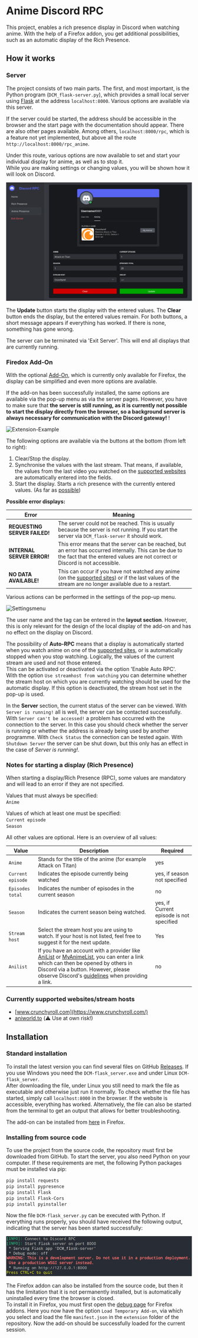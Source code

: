 # Anime Discord RPC

This project, enables a rich presence display in Discord when watching anime. With the help of a Firefox addon, you get additional possibilities, such as an automatic display of the Rich Presence.

## How it works

### Server

The project consists of two main parts. The first, and most important, is the Python program (`DCM_flask-server.py`), which provides a small local server using [Flask](https://flask.palletsprojects.com/en/2.3.x/) at the address `localhost:8000`. Various options are available via this server.  

If the server could be started, the address should be accessible in the browser and the start page with the documentation should appear. There are also other pages available. Among others, `localhost:8000/rpc`, which is a feature not yet implemented, but above all the route `http://localhost:8000/rpc_anime`.  

Under this route, various options are now available to set and start your individual display for anime, as well as to stop it.  
While you are making settings or changing values, you will be shown how it will look on Discord.

![Example](doc_images/doc_1.png)

The **Update** button starts the display with the entered values. The **Clear** button ends the display, but the entered values remain. For both buttons, a short message appears if everything has worked. If there is none, something has gone wrong.

The server can be terminated via 'Exit Server'. This will end all displays that are currently running.

### Firedox Add-On

With the optional [Add-On](https://addons.mozilla.org/en-US/firefox/addon/anime-discord-rpc1/?utm_source=addons.mozilla.org&utm_medium=referral&utm_content=search), which is currently only available for Firefox, the display can be simplified and even more options are available.  

If the add-on has been successfully installed, the same options are available via the pop-up menu as via the server pages. However, you have to make sure that **the server is still running, as it is currently not possible to start the display directly from the browser, so a background server is always necessary for communication with the Discord gateway!** !

![Extension-Example](doc_images/doc_2.png)

The following options are available via the buttons at the bottom (from left to right):

1. Clear/Stop the display.
2. Synchronise the values with the last stream. That means, if available, the values from the last video you watched on the [supported websites](#currently-supported-websitesstream-hosts) are automatically entered into the fields.
3. Start the display. Starts a rich presence with the currently entered values. (As far as [possible](#notes-for-starting-a-display-rich-presence))

**Possible error displays:**

Error | Meaning
--- | ---
**REQUESTING SERVER FAILED!** | The server could not be reached. This is usually because the server is not running. If you start the server via `DCM_flask-server` it should work.
**INTERNAL SERVER ERROR!** | This error means that the server can be reached, but an error has occurred internally. This can be due to the fact that the entered values are not correct or Discord is not accessible.
**NO DATA AVAILABLE!** | This can occur if you have not watched any anime (on the [supported sites](#currently-supported-websitesstream-hosts)) or if the last values of the stream are no longer available due to a restart.

Various actions can be performed in the settings of the pop-up menu.  

![Settingsmenu](doc_images/doc_3.png
)

The user name and the tag can be entered in the **layout section**. However, this is only relevant for the design of the local display of the add-on and has no effect on the display on Discord.  

The possibility of **Auto-RPC** means that a display is automatically started when you watch anime on one of the [supported sites](#currently-supported-websitesstream-hosts), or is automatically stopped when you stop watching. Logically, the values of the current stream are used and not those entered.  
This can be activated or deactivated via the option 'Enable Auto RPC'.  
With the option `Use streamhost from watching` you can determine whether the stream host on which you are currently watching should be used for the automatic display. If this option is deactivated, the stream host set in the pop-up is used.  

In the **Server** section, the current status of the server can be viewed. With `Server is running!` all is well, the server can be contacted successfully. With `Server can't be accessed!` a problem has occurred with the connection to the server. In this case you should check whether the server is running or whether the address is already being used by another programme. With `Check Status` the connection can be tested again. With `Shutdown Server` the server can be shut down, but this only has an effect in the case of *Server is running!*.

### Notes for starting a display (Rich Presence)

When starting a display/Rich Presence (RPC), some values are mandatory and will lead to an error if they are not specified.  

Values that must always be specified:  
`Anime`

Values of which at least one must be specified:  
`Current episode`  
`Season`

All other values are optional. Here is an overview of all values:

Value | Description | Required
--- | --- | ---
`Anime` | Stands for the title of the anime (for example Attack on Titan) | yes
`Current episode` | Indicates the episode currently being watched | yes, if season not specified 
`Episodes total` | Indicates the number of episodes in the current season | no
`Season` | Indicates the current season being watched. | yes, if Current episode is not specified
`Stream host` | Select the stream host you are using to watch. If your host is not listed, feel free to suggest it for the next update. | Yes
`Anilist` | If you have an account with a provider like [AniList](https://anilist.co/) or [MyAnimeList](https://myanimelist.net/), you can enter a link which can then be opened by others in Discord via a button. However, please observe Discord's [guidelines](https://support.discord.com/hc/en-us/sections/115000344951-Privacy-and-Policy) when providing a link. | no

### Currently supported websites/stream hosts

- [www.crunchyroll.com](https://www.crunchyroll.com/)
- [aniworld.to](https://aniworld.to/) (:warning: Use at own risk!)

## Installation

### Standard installation

To install the latest version you can find several files on GitHub [Releases](https://github.com/FelixSiegel/Discord-RPC/releases). If you use Windows you need the `DCM-flask_server.exe` and under Linux `DCM-flask_server`.  
After downloading the file, under Linux you still need to mark the file as executable and otherwise just run it normally. To check whether the file has started, simply call `localhost:8000` in the browser. If the website is accessible, everything has worked. Alternatively, the file can also be started from the terminal to get an output that allows for better troubleshooting.  

The add-on can be installed from [here](https://addons.mozilla.org/en-US/firefox/addon/anime-discord-rpc1/?utm_source=addons.mozilla.org&utm_medium=referral&utm_content=search) in Firefox.


### Installing from source code

To use the project from the source code, the repository must first be downloaded from GitHub. To start the server, you also need Python on your computer. If these requirements are met, the following Python packages must be installed via pip:

```
pip install requests
pip install pypresence
pip install Flask
pip install Flask-Cors
pip install pyinstaller
```

Now the file `DCM-flask_server.py` can be executed with Python. If everything runs properly, you should have received the following output, indicating that the server has been started successfully:

![Pythonoutput](doc_images/doc_4.png)

The Firefox addon can also be installed from the source code, but then it has the limitation that it is not permanently installed, but is automatically uninstalled every time the browser is closed.  
To install it in Firefox, you must first open the [debug page](about:debugging#/runtime/this-firefox) for Firefox addons. Here you now have the option `Load Temporary Add-on`, via which you select and load the file `manifest.json` in the `extension` folder of the repository. Now the add-on should be successfully loaded for the current session.